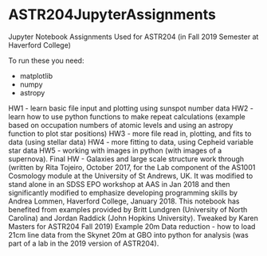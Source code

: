 # ASTR204JupyterAssignments
Jupyter Notebook Assignments Used for ASTR204 (in Fall 2019 Semester at Haverford College)

To run these you need: 
* matplotlib
* numpy
* astropy

HW1 - learn basic file input and plotting using sunspot number data
HW2 - learn how to use python functions to make repeat calculations (example based on occupation numbers of atomic levels and using an astropy function to plot star positions)
HW3 - more file read in, plotting, and fits to data (using stellar data)
HW4 - more fitting to data, using Cepheid variable star data
HW5 - working with images in python (with images of a supernova). 
Final HW - Galaxies and large scale structure work through (written by Rita Tojeiro, October 2017, for the Lab component of the AS1001 Cosmology module at the University of St Andrews, UK. It was modified to stand alone in an SDSS EPO workshop at AAS in Jan 2018 and then significantly modified to emphasize developing programming skills by Andrea Lommen, Haverford College, January 2018. This notebook has benefited from examples provided by Britt Lundgren (University of North Carolina) and Jordan Raddick (John Hopkins University). Tweaked by Karen Masters for ASTR204 Fall 2019) 
Example 20m Data reduction - how to load 21cm line data from the Skynet 20m at GBO into python for analysis (was part of a lab in the 2019 version of ASTR204). 
